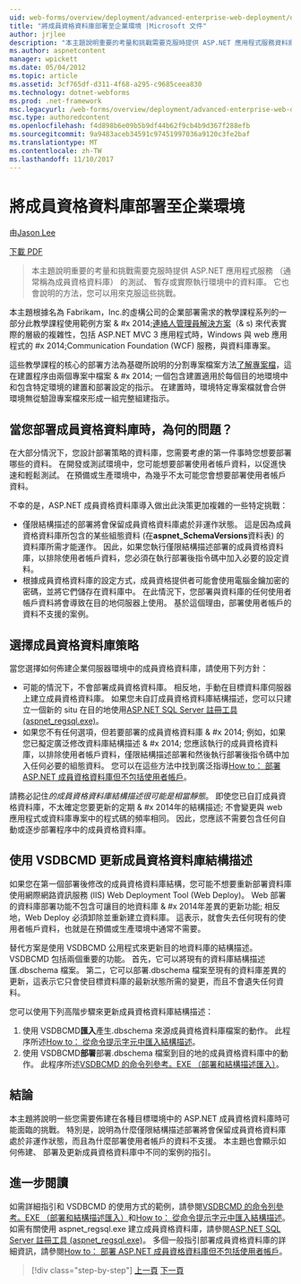 ```yaml
---
uid: web-forms/overview/deployment/advanced-enterprise-web-deployment/deploying-membership-databases-to-enterprise-environments
title: "將成員資格資料庫部署至企業環境 |Microsoft 文件"
author: jrjlee
description: "本主題說明重要的考量和挑戰需要克服時提供 ASP.NET 應用程式服務資料庫 （多個一般..."
ms.author: aspnetcontent
manager: wpickett
ms.date: 05/04/2012
ms.topic: article
ms.assetid: 3cf765df-d311-4f68-a295-c9685ceea830
ms.technology: dotnet-webforms
ms.prod: .net-framework
msc.legacyurl: /web-forms/overview/deployment/advanced-enterprise-web-deployment/deploying-membership-databases-to-enterprise-environments
msc.type: authoredcontent
ms.openlocfilehash: f4d898b6e09b5b9df44b62f9cb4b9d367f288efb
ms.sourcegitcommit: 9a9483aceb34591c97451997036a9120c3fe2baf
ms.translationtype: MT
ms.contentlocale: zh-TW
ms.lasthandoff: 11/10/2017
---
```

<a name="deploying-membership-databases-to-enterprise-environments"></a>將成員資格資料庫部署至企業環境
====================
由[Jason Lee](https://github.com/jrjlee)

[下載 PDF](https://msdnshared.blob.core.windows.net/media/MSDNBlogsFS/prod.evol.blogs.msdn.com/CommunityServer.Blogs.Components.WeblogFiles/00/00/00/63/56/8130.DeployingWebAppsInEnterpriseScenarios.pdf)

> 本主題說明重要的考量和挑戰需要克服時提供 ASP.NET 應用程式服務 （通常稱為成員資格資料庫） 的測試、 暫存或實際執行環境中的資料庫。 它也會說明的方法，您可以用來克服這些挑戰。


本主題根據名為 Fabrikam，Inc.的虛構公司的企業部署需求的教學課程系列的一部分此教學課程使用範例方案 & #x 2014;[連絡人管理員解決方案](../web-deployment-in-the-enterprise/the-contact-manager-solution.md)（& s) 來代表實際的層級的複雜性，包括 ASP.NET MVC 3 應用程式時，Windows 與 web 應用程式的 #x 2014;Communication Foundation (WCF) 服務，與資料庫專案。

這些教學課程的核心的部署方法為基礎所說明的分割專案檔案方法[了解專案檔](../web-deployment-in-the-enterprise/understanding-the-project-file.md)，這在建置程序由兩個專案中檔案 & #x 2014; 一個包含建置適用於每個目的地環境中和包含特定環境的建置和部署設定的指示。 在建置時，環境特定專案檔就會合併環境無從驗證專案檔來形成一組完整組建指示。

## <a name="what-are-the-issues-when-you-deploy-a-membership-database"></a>當您部署成員資格資料庫時，為何的問題？

在大部分情況下，您設計部署策略的資料庫，您需要考慮的第一件事時您想要部署哪些的資料。 在開發或測試環境中，您可能想要部署使用者帳戶資料，以促進快速和輕鬆測試。 在預備或生產環境中，為幾乎不太可能您會想要部署使用者帳戶資料。

不幸的是，ASP.NET 成員資格資料庫導入做出此決策更加複雜的一些特定挑戰：

- 僅限結構描述的部署將會保留成員資格資料庫處於非運作狀態。 這是因為成員資格資料庫所包含的某些組態資料 (在**aspnet\_SchemaVersions**資料表) 的資料庫所需才能運作。 因此，如果您執行僅限結構描述部署的成員資格資料庫，以排除使用者帳戶資料，您必須在執行部署後指令碼中加入必要的設定資料。
- 根據成員資格資料庫的設定方式，成員資格提供者可能會使用電腦金鑰加密的密碼，並將它們儲存在資料庫中。 在此情況下，您部署與資料庫的任何使用者帳戶資料將會導致在目的地伺服器上使用。 基於這個理由，部署使用者帳戶的資料不支援的案例。

## <a name="choosing-a-membership-database-strategy"></a>選擇成員資格資料庫策略

當您選擇如何佈建企業伺服器環境中的成員資格資料庫，請使用下列方針：

- 可能的情況下，不會部署成員資格資料庫。 相反地，手動在目標資料庫伺服器上建立成員資格資料庫。 如果您未自訂成員資格資料庫結構描述，您可以只建立一個新的 situ 在目的地使用[ASP.NET SQL Server 註冊工具 (aspnet\_regsql.exe)](https://msdn.microsoft.com/en-us/library/ms229862(v=vs.100).aspx)。
- 如果您不有任何選項，但若要部署的成員資格資料庫 & #x 2014; 例如，如果您已擬定廣泛修改資料庫結構描述 & #x 2014; 您應該執行的成員資格資料庫，以排除使用者帳戶資料，僅限結構描述部署和然後執行部署後指令碼中加入任何必要的組態資料。 您可以在這些方法中找到廣泛指導[How to： 部署 ASP.NET 成員資格資料庫但不包括使用者帳戶](https://msdn.microsoft.com/en-us/library/ff361972(v=vs.100).aspx)。

請務必記住*的成員資格資料庫結構描述很可能是相當靜態*。 即使您已自訂成員資格資料庫，不太確定您要更新的定期 & #x 2014年的結構描述; 不會變更與 web 應用程式或資料庫專案中的程式碼的頻率相同。 因此，您應該不需要包含任何自動或逐步部署程序中的成員資格資料庫。

## <a name="using-vsdbcmd-to-update-a-membership-database-schema"></a>使用 VSDBCMD 更新成員資格資料庫結構描述

如果您在第一個部署後修改的成員資格資料庫結構，您可能不想要重新部署資料庫使用網際網路資訊服務 (IIS) Web Deployment Tool (Web Deploy)。 Web 部署的資料庫部署功能不包含可讓目的地資料庫 & #x 2014年差異的更新功能; 相反地，Web Deploy 必須卸除並重新建立資料庫。 這表示，就會失去任何現有的使用者帳戶資料，也就是在預備或生產環境中通常不需要。

替代方案是使用 VSDBCMD 公用程式來更新目的地資料庫的結構描述。 VSDBCMD 包括兩個重要的功能。 首先，它可以將現有的資料庫結構描述匯.dbschema 檔案。 第二，它可以部署.dbschema 檔案至現有的資料庫差異的更新，這表示它只會使目標資料庫的最新狀態所需的變更，而且不會遺失任何資料。

您可以使用下列高階步驟來更新成員資格資料庫結構描述：

1. 使用 VSDBCMD**匯入**產生.dbschema 來源成員資格資料庫檔案的動作。 此程序所述[How to： 從命令提示字元中匯入結構描述](https://msdn.microsoft.com/en-us/library/dd172135.aspx)。
2. 使用 VSDBCMD**部署**部署.dbschema 檔案到目的地的成員資格資料庫中的動作。 此程序所述[VSDBCMD 的命令列參考。EXE （部署和結構描述匯入）](https://msdn.microsoft.com/en-us/library/dd193283.aspx)。

## <a name="conclusion"></a>結論

本主題將說明一些您需要佈建在各種目標環境中的 ASP.NET 成員資格資料庫時可能面臨的挑戰。 特別是，說明為什麼僅限結構描述部署將會保留成員資格資料庫處於非運作狀態，而且為什麼部署使用者帳戶的資料不支援。 本主題也會顯示如何佈建、 部署及更新成員資格資料庫中不同的案例的指引。

## <a name="further-reading"></a>進一步閱讀

如需詳細指引和 VSDBCMD 的使用方式的範例，請參閱[VSDBCMD 的命令列參考。EXE （部署和結構描述匯入）](https://msdn.microsoft.com/en-us/library/dd193283.aspx)和[How to： 從命令提示字元中匯入結構描述](https://msdn.microsoft.com/en-us/library/dd172135.aspx)。 如需有關使用 aspnet\_regsql.exe 建立成員資格資料庫，請參閱[ASP.NET SQL Server 註冊工具 (aspnet\_regsql.exe)](https://msdn.microsoft.com/en-us/library/ms229862(v=vs.100).aspx)。 多個一般指引部署成員資格資料庫的詳細資訊，請參閱[How to： 部署 ASP.NET 成員資格資料庫但不包括使用者帳戶](https://msdn.microsoft.com/en-us/library/ff361972(v=vs.100).aspx)。

>[!div class="step-by-step"]
[上一頁](deploying-database-role-memberships-to-test-environments.md)
[下一頁](excluding-files-and-folders-from-deployment.md)
